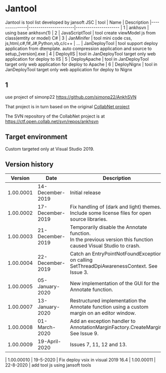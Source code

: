 # Jantool

Jantool is tool list developed by jansoft JSC
| tool		| Name			| Description
|---------------|-----------------------|----------------------
| 1		| ankhsvn		| using base ankhsvn(1)
| 2		| JavaScriptTool	| tool create viewModel js from class(emtity or model) C# 
| 3		| JanMinifer		| tool mini code css, js,html,c#,f#,J#,Python,vb,c/c++
| ...		| JanDeployTool		| tool support deploy application from dtemplate. auto compression application and source to setup_[version].exe
| 4		| DeployIIS		| tool in JanDeployTool target only web application for deploy to IIS
| 5		| DeployApache		| tool in JanDeployTool target only web application for deploy to Apache
| 6		| DeployNignx		| tool in JanDeployTool target only web application for deploy to Nignx

## 1
use project of simonp22
https://github.com/simonp22/AnkhSVN

That project is in turn based on the original [CollabNet project](https://ankhsvn.open.collab.net/source/browse/ankhsvn/)

The SVN repository of the CollabNet project is at  
https://ctf.open.collab.net/svn/repos/ankhsvn

## Target environment

Custom targeted only at Visual Studio 2019.

## Version history

| Version       | Date			| Description
| ------------- | ----------------------| ----------------------- 
| 1.00.0001     | 14-December-2019 	| Initial release
| 1.00.0002     | 17-December-2019 	| Fix handling of (dark and light) themes.<br/>Include some license files for open source libraries. 
| 1.00.0003     | 21-December-2019 	| Temporarily disable the Annotate function.<br/>In the previous version this function caused Visual Studio to crash.  
| 1.00.0004     | 22-December-2019 	| Catch an EntryPointNotFoundException on calling SetThreadDpiAwarenessContext. See Issue 3.  
| 1.00.0005     | 05-January-2020  	| New implementation of the GUI for the Annotate function.
| 1.00.0007     | 13-January-2020   	| Restructured implementation the Annotate function using a custom margin on an editor window.
| 1.00.0008     | 01-March-2020     	| Add an exception handler to AnnotationMarginFactory.CreateMargin. See Issue 9.
| 1.00.0009     | 19-April-2020     	| Issues 7, 11, 12 and 13.

| 1.00.00010    | 19-5-2020	    	| Fix deploy vsix in visual 2019 16.4
| 1.00.00011    | 22-8-2020		| add tool js using jansoft tools

